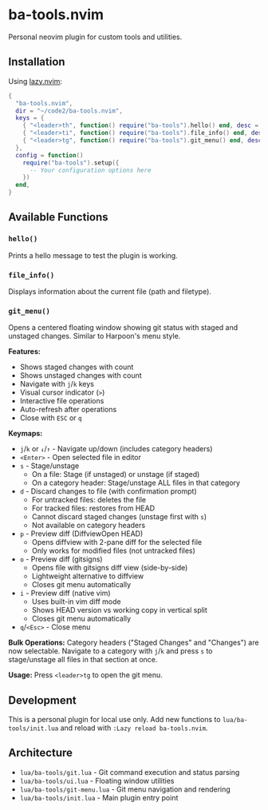 # ba-tools.nvim

Personal neovim plugin for custom tools and utilities.

## Installation

Using [lazy.nvim](https://github.com/folke/lazy.nvim):

```lua
{
  "ba-tools.nvim",
  dir = "~/code2/ba-tools.nvim",
  keys = {
    { "<leader>th", function() require("ba-tools").hello() end, desc = "Tools: Hello" },
    { "<leader>ti", function() require("ba-tools").file_info() end, desc = "Tools: File Info" },
    { "<leader>tg", function() require("ba-tools").git_menu() end, desc = "Tools: Git Menu" },
  },
  config = function()
    require("ba-tools").setup({
      -- Your configuration options here
    })
  end,
}
```

## Available Functions

### `hello()`
Prints a hello message to test the plugin is working.

### `file_info()`
Displays information about the current file (path and filetype).

### `git_menu()`
Opens a centered floating window showing git status with staged and unstaged changes. Similar to Harpoon's menu style.

**Features:**
- Shows staged changes with count
- Shows unstaged changes with count
- Navigate with `j`/`k` keys
- Visual cursor indicator (`>`)
- Interactive file operations
- Auto-refresh after operations
- Close with `ESC` or `q`

**Keymaps:**
- `j`/`k` or `↓`/`↑` - Navigate up/down (includes category headers)
- `<Enter>` - Open selected file in editor
- `s` - Stage/unstage
  - On a file: Stage (if unstaged) or unstage (if staged)
  - On a category header: Stage/unstage ALL files in that category
- `d` - Discard changes to file (with confirmation prompt)
  - For untracked files: deletes the file
  - For tracked files: restores from HEAD
  - Cannot discard staged changes (unstage first with `s`)
  - Not available on category headers
- `p` - Preview diff (DiffviewOpen HEAD)
  - Opens diffview with 2-pane diff for the selected file
  - Only works for modified files (not untracked files)
- `o` - Preview diff (gitsigns)
  - Opens file with gitsigns diff view (side-by-side)
  - Lightweight alternative to diffview
  - Closes git menu automatically
- `i` - Preview diff (native vim)
  - Uses built-in vim diff mode
  - Shows HEAD version vs working copy in vertical split
  - Closes git menu automatically
- `q`/`<Esc>` - Close menu

**Bulk Operations:**
Category headers ("Staged Changes" and "Changes") are now selectable. Navigate to a category with `j`/`k` and press `s` to stage/unstage all files in that section at once.

**Usage:** Press `<leader>tg` to open the git menu.

## Development

This is a personal plugin for local use only. Add new functions to `lua/ba-tools/init.lua` and reload with `:Lazy reload ba-tools.nvim`.

## Architecture

- `lua/ba-tools/git.lua` - Git command execution and status parsing
- `lua/ba-tools/ui.lua` - Floating window utilities
- `lua/ba-tools/git-menu.lua` - Git menu navigation and rendering
- `lua/ba-tools/init.lua` - Main plugin entry point
